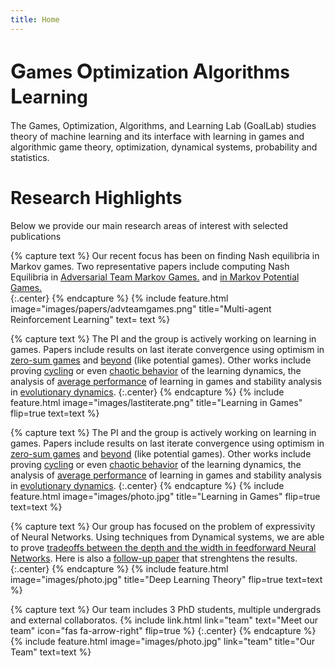 ```yaml
---
title: Home
---
```


<h1> <span STYLE="font-size:25.0pt">G</span>ames <span STYLE="font-size:25.0pt">O</span>ptimization <span STYLE="font-size:25.0pt">A</span>lgorithms <span STYLE="font-size:25.0pt">L</span>earning </h1>

The Games, Optimization, Algorithms, and Learning Lab (GoalLab) studies theory of machine learning  and its interface with learning in games and algorithmic game theory, optimization, dynamical systems, probability and statistics.

# Research Highlights
Below we provide our main research areas of interest with selected publications

{% capture text %}
Our recent focus has been on finding Nash equilibria in Markov games. Two representative papers include computing Nash Equilibria in [Adversarial Team Markov Games.](https://arxiv.org/abs/2208.02204) and [in Markov Potential Games.](https://arxiv.org/abs/2106.01969) <br/>
{:.center}
{% endcapture %}
{%
  include feature.html
  image="images/papers/advteamgames.png"
  title="Multi-agent Reinforcement Learning"
  text= text
%}

{% capture text %}
The PI and the group is actively working on learning in games. Papers include results on last iterate convergence using optimism in [zero-sum games](https://arxiv.org/abs/1807.04252) and [beyond](https://arxiv.org/abs/2203.12056) (like potential games). Other works include proving [cycling](https://arxiv.org/abs/1710.11249) or even [chaotic behavior](https://arxiv.org/abs/1703.01138) of the learning dynamics, the analysis of [average performance](https://arxiv.org/abs/1403.3885) of learning in games and stability analysis in [evolutionary dynamics](https://arxiv.org/abs/1408.6270). 
{:.center}
{% endcapture %}
{%
  include feature.html
  image="images/lastiterate.png"
  title="Learning in Games"
  flip=true
  text=text
%}

{% capture text %}
The PI and the group is actively working on learning in games. Papers include results on last iterate convergence using optimism in [zero-sum games](https://arxiv.org/abs/1807.04252) and [beyond](https://arxiv.org/abs/2203.12056) (like potential games). Other works include proving [cycling](https://arxiv.org/abs/1710.11249) or even [chaotic behavior](https://arxiv.org/abs/1810.05355) of the learning dynamics, the analysis of [average performance](https://arxiv.org/abs/1403.3885) of learning in games and stability analysis in [evolutionary dynamics](https://arxiv.org/abs/1408.6270).
{:.center}
{% endcapture %}
{%
  include feature.html
  image="images/photo.jpg"
  title="Learning in Games"
  flip=true
  text=text
%}

{% capture text %}
Our group has focused on the problem of expressivity of Neural Networks. Using techniques from Dynamical systems, we are able to prove [tradeoffs between the depth and the width in feedforward Neural Networks](https://arxiv.org/abs/1912.04378). Here is also a [follow-up paper](https://arxiv.org/abs/2003.00777) that strenghtens the results.
{:.center}
{% endcapture %}
{%
  include feature.html
  image="images/photo.jpg"
  title="Deep Learning Theory"
  flip=true
  text=text
%}

{% capture text %}
Our team includes 3 PhD students, multiple undergrads and external collaboratos.
{%
  include link.html
  link="team"
  text="Meet our team"
  icon="fas fa-arrow-right"
  flip=true
%}
{:.center}
{% endcapture %}
{%
  include feature.html
  image="images/photo.jpg"
  link="team"
  title="Our Team"
  text=text
%}
